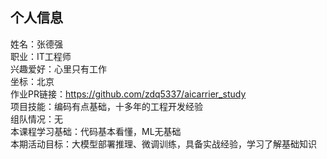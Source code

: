 ## 个人信息
姓名：张德强  
职业：IT工程师  
兴趣爱好：心里只有工作  
坐标：北京  
作业PR链接：https://github.com/zdq5337/aicarrier_study  
项目技能：编码有点基础，十多年的工程开发经验  
组队情况：无  
本课程学习基础：代码基本看懂，ML无基础  
本期活动目标：大模型部署推理、微调训练，具备实战经验，学习了解基础知识